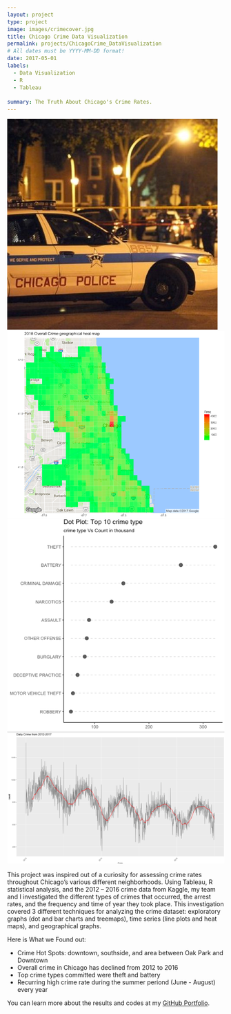 ```yaml
---
layout: project
type: project
image: images/crimecover.jpg
title: Chicago Crime Data Visualization
permalink: projects/ChicagoCrime_DataVisualization
# All dates must be YYYY-MM-DD format!
date: 2017-05-01
labels:
  - Data Visualization
  - R
  - Tableau
  
summary: The Truth About Chicago's Crime Rates.
---
```


<div class="ui small rounded images">
  <img class="ui image" src="../images/crimecover.jpg">
  <img class="ui image" src="../images/heatmap2.jpg">
  <img class="ui image" src="../images/top10.png">
  <img class="ui image" src="../images/Screen Shot 2017-05-28 at 2.14.08 PM.png">
</div>

This project was inspired out of a curiosity for assessing crime rates throughout Chicago’s various different neighborhoods. Using Tableau, R statistical analysis, and the 2012 – 2016 crime data from Kaggle, my team and I investigated the different types of crimes that occurred, the arrest rates, and the frequency and time of year they took place. This investigation covered 3 different techniques for analyzing the crime dataset: exploratory graphs (dot and bar charts and treemaps), time series (line plots and heat maps), and geographical graphs.


Here is What we Found out:

* Crime Hot Spots: downtown, southside, and area between Oak Park and Downtown
* Overall crime in Chicago has declined from 2012 to 2016
* Top crime types committed were theft and battery
* Recurring high crime rate during the summer periond (June - August) every year



You can learn more about the results and codes at my [GitHub Portfolio](https://github.com/JasonWu1211/Portfolio/tree/master/Data%20Visualization%20-%20Chicago%20Crime%20%7C%20R).



